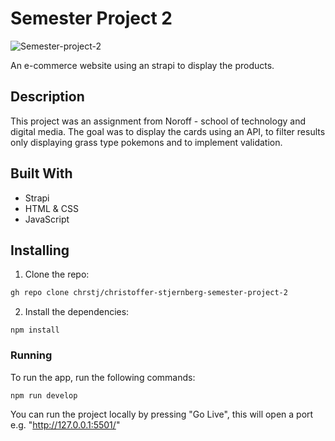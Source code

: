 # Semester Project 2

![Semester-project-2](https://user-images.githubusercontent.com/79081491/235370961-488e2084-d0ac-4c8b-8abf-e2a237623395.jpg)

An e-commerce website using an strapi to display the products.

## Description

This project was an assignment from Noroff - school of technology and digital media. 
The goal was to display the cards using an API, to filter results only displaying grass type pokemons and to implement validation. 


## Built With
- Strapi
- HTML & CSS
- JavaScript

## Installing

1. Clone the repo:

```bash
gh repo clone chrstj/christoffer-stjernberg-semester-project-2
```

2. Install the dependencies:

```
npm install
```

### Running

To run the app, run the following commands:

```bash
npm run develop
```
You can run the project locally by pressing "Go Live", this will open a port e.g. "http://127.0.0.1:5501/"
